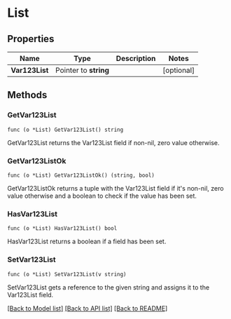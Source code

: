 # List

## Properties

Name | Type | Description | Notes
------------ | ------------- | ------------- | -------------
**Var123List** | Pointer to **string** |  | [optional] 

## Methods

### GetVar123List

`func (o *List) GetVar123List() string`

GetVar123List returns the Var123List field if non-nil, zero value otherwise.

### GetVar123ListOk

`func (o *List) GetVar123ListOk() (string, bool)`

GetVar123ListOk returns a tuple with the Var123List field if it's non-nil, zero value otherwise
and a boolean to check if the value has been set.

### HasVar123List

`func (o *List) HasVar123List() bool`

HasVar123List returns a boolean if a field has been set.

### SetVar123List

`func (o *List) SetVar123List(v string)`

SetVar123List gets a reference to the given string and assigns it to the Var123List field.


[[Back to Model list]](../README.md#documentation-for-models) [[Back to API list]](../README.md#documentation-for-api-endpoints) [[Back to README]](../README.md)


